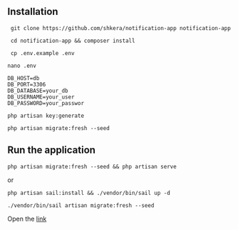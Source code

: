 
## Installation

```shell
 git clone https://github.com/shkera/notification-app notification-app
```

```shell
 cd notification-app && composer install
```

```shell
 cp .env.example .env
```

```shell
nano .env
```

```dotenv
DB_HOST=db
DB_PORT=3306
DB_DATABASE=your_db
DB_USERNAME=your_user
DB_PASSWORD=your_passwor
```

```shell
php artisan key:generate
```
```shell
php artisan migrate:fresh --seed

```

## Run the application

```shell
php artisan migrate:fresh --seed && php artisan serve
```

or

```shell
php artisan sail:install && ./vendor/bin/sail up -d
```
```shell
./vendor/bin/sail artisan migrate:fresh --seed
```

Open the [link](http://localhost)
